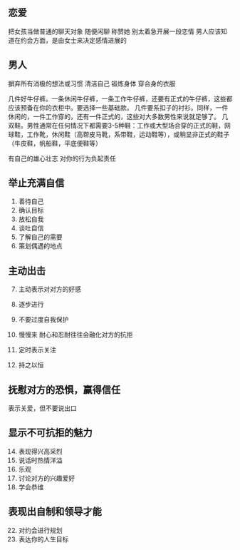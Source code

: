 ## 恋爱

把女孩当做普通的聊天对象
随便闲聊
称赞她
别太着急开展一段恋情
男人应该知道在约会方面，是由女士来决定感情进展的

## 男人
摒弃所有消极的想法或习惯
清洁自己
锻炼身体
穿合身的衣服

几件好牛仔裤。一条休闲牛仔裤，一条工作牛仔裤，还要有正式的牛仔裤，这些都应该预备在你的衣柜中。要选择一些基础款。
几件要系扣子的衬衫。同样，一件休闲的，一件工作穿的，还有一件正式的，这些对大多数男性来说就足够了。
几双鞋。男性通常在任何情况下都需要3-5种鞋：工作或大型场合穿的正式的鞋，网球鞋，工作靴，休闲鞋（高帮皮马靴，系带鞋，运动鞋等），或稍显非正式的鞋子（牛皮鞋，帆船鞋，平底便鞋等）


有自己的雄心壮志
对你的行为负起责任


## 举止充满自信

1. 善待自己
2. 确认目标
3. 放松自我
4. 谈吐自信
5. 了解自己的需要
6. 策划偶遇的地点

## 主动出击
7. 主动表示对对方的好感
8. 逐步进行
9. 不要过度自我保护
10. 慢慢来
耐心和忍耐往往会融化对方的抗拒

11. 定时表示关注
12. 持之以恒

## 抚慰对方的恐惧，赢得信任
表示关爱，但不要说出口

## 显示不可抗拒的魅力
14. 表现得兴高采烈
15. 说话时热情洋溢
16. 乐观
17. 讨论对方的兴趣爱好
18. 学会恭维

## 表现出自制和领导才能
22. 对约会进行规划
24. 表达你的人生目标
